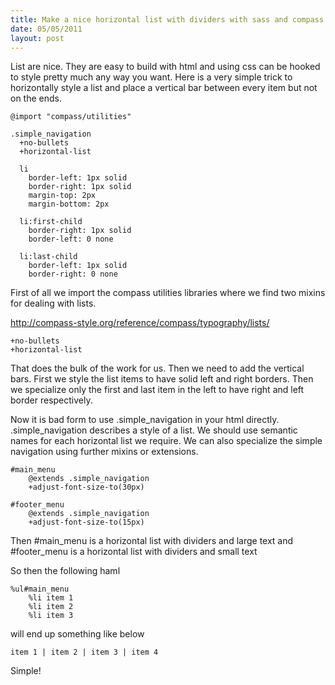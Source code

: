 ```yaml
--- 
title: Make a nice horizontal list with dividers with sass and compass
date: 05/05/2011
layout: post
--- 
```


List are nice. They are easy to build with html and using css can be hooked
to style pretty much any way you want. Here is a very simple trick to 
horizontally style a list and place a vertical bar between every item
but not on the ends.

    @import "compass/utilities"

    .simple_navigation
      +no-bullets
      +horizontal-list

      li
        border-left: 1px solid
        border-right: 1px solid
        margin-top: 2px
        margin-bottom: 2px

      li:first-child
        border-right: 1px solid
        border-left: 0 none

      li:last-child
        border-left: 1px solid
        border-right: 0 none


First of all we import the compass utilities libraries
where we find two mixins for dealing with lists.

http://compass-style.org/reference/compass/typography/lists/

    +no-bullets
    +horizontal-list

That does the bulk of the work for us. Then we need to add the vertical bars.
First we style the list items to have solid left and right borders. Then we
specialize only the first and last item in the left to have right and left
border respectively.

Now it is bad form to use .simple_navigation in your html directly. 
.simple_navigation describes a style of a list. We should use
semantic names for each horizontal list we require. We can also
specialize the simple navigation using further mixins or extensions.

    #main_menu
        @extends .simple_navigation
        +adjust-font-size-to(30px)

    #footer_menu
        @extends .simple_navigation
        +adjust-font-size-to(15px)

Then #main_menu is a horizontal list with dividers and large text 
and #footer_menu is a horizontal list with dividers and small text

So then the following haml

    %ul#main_menu
        %li item 1
        %li item 2
        %li item 3

will end up something like below

    item 1 | item 2 | item 3 | item 4

Simple!

